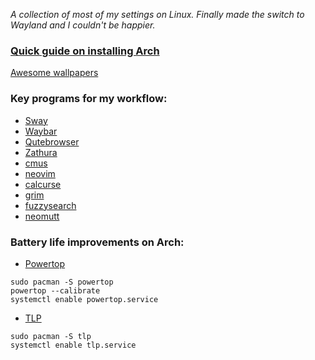 *A collection of most of my settings on Linux. Finally made the switch to Wayland and I couldn't be happier.*

### [Quick guide on installing Arch](https://discolovers.de/articles/2018-05/arch-rice-with-encryption) 

[Awesome wallpapers](https://positriondream.com)

### Key programs for my workflow:
- [Sway](https://github.com/swaywm/sway)
- [Waybar](https://github.com/Alexays/Waybar/)
- [Qutebrowser](https://github.com/qutebrowser/qutebrowser)
- [Zathura](https://github.com/pwmt/zathura)
- [cmus](https://cmus.github.io/)
- [neovim](https://neovim.io/)
- [calcurse](https://www.calcurse.org/)
- [grim](https://github.com/emersion/grim)
- [fuzzysearch](https://github.com/bevacqua/fuzzysearch)
- [neomutt](https://neomutt.org)


### Battery life improvements on Arch:
- [Powertop](https://software.intel.com/en-us/articles/powertop-primer-1/)

```shell
sudo pacman -S powertop
powertop --calibrate
systemctl enable powertop.service
```

- [TLP](https://wiki.archlinux.org/index.php/TLP)

```shell
sudo pacman -S tlp
systemctl enable tlp.service
```

